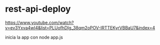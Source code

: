 # rest-api-deploy

https://www.youtube.com/watch?v=ev3Yxva4wI4&list=PLUofhDIg_38qm2oPOV-IRTTEKyrVBBaU7&index=4

inicia la app con node app.js
